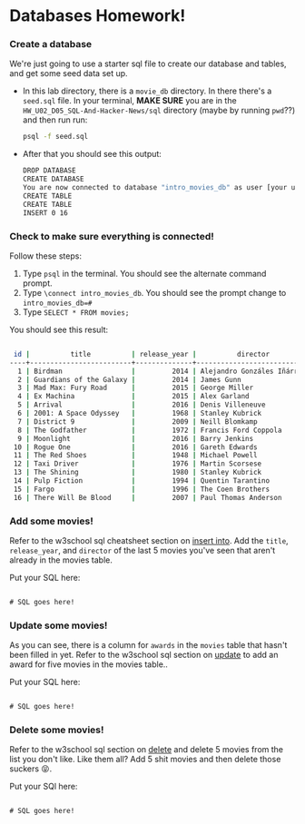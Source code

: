 # Databases Homework!

### Create a database

We're just going to use a starter sql file to create our database and tables, and get some seed data set up.

- In this lab directory, there is a `movie_db` directory. In there there's a `seed.sql` file. In your terminal, **MAKE SURE** you are in the `HW_U02_D05_SQL-And-Hacker-News/sql` directory (maybe by running `pwd`??) and then run run:

  ```bash
  psql -f seed.sql
  ```

- After that you should see this output:

  ```bash
  DROP DATABASE
  CREATE DATABASE
  You are now connected to database "intro_movies_db" as user [your username].
  CREATE TABLE
  CREATE TABLE
  INSERT 0 16
  ```

### Check to make sure everything is connected!

Follow these steps:

1. Type `psql` in the terminal. You should see the alternate command prompt.
2. Type `\connect intro_movies_db`. You should see the prompt change to `intro_movies_db=#`
3. Type `SELECT * FROM movies;`

You should see this result:

```bash

 id |          title          | release_year |          director           | awards 
----+-------------------------+--------------+-----------------------------+--------
  1 | Birdman                 |         2014 | Alejandro Gonzáles Iñárritu | 
  2 | Guardians of the Galaxy |         2014 | James Gunn                  | 
  3 | Mad Max: Fury Road      |         2015 | George Miller               | 
  4 | Ex Machina              |         2015 | Alex Garland                | 
  5 | Arrival                 |         2016 | Denis Villeneuve            | 
  6 | 2001: A Space Odyssey   |         1968 | Stanley Kubrick             | 
  7 | District 9              |         2009 | Neill Blomkamp              | 
  8 | The Godfather           |         1972 | Francis Ford Coppola        | 
  9 | Moonlight               |         2016 | Barry Jenkins               | 
 10 | Rogue One               |         2016 | Gareth Edwards              | 
 11 | The Red Shoes           |         1948 | Michael Powell              | 
 12 | Taxi Driver             |         1976 | Martin Scorsese             | 
 13 | The Shining             |         1980 | Stanley Kubrick             | 
 14 | Pulp Fiction            |         1994 | Quentin Tarantino           | 
 15 | Fargo                   |         1996 | The Coen Brothers           | 
 16 | There Will Be Blood     |         2007 | Paul Thomas Anderson        | 
```


### Add some movies!

Refer to the w3school sql cheatsheet section on [insert into](http://www.w3schools.com/Sql/sql_insert.asp). Add the `title`, `release_year`, and `director` of the last 5 movies you've seen that aren't already in the movies table. 

Put your SQL here: 

```sql

# SQL goes here!

```


### Update some movies!

As you can see, there is a column for `awards` in the `movies` table that hasn't been filled in yet. Refer to the w3school sql section on [update](http://www.w3schools.com/Sql/sql_update.asp) to add an award for five movies in the movies table..

Put your SQL here: 

```sql

# SQL goes here!

```

### Delete some movies!

Refer to the w3school sql section on [delete](http://www.w3schools.com/Sql/sql_delete.asp) and delete 5 movies from the list you don't like. Like them all? Add 5 shit movies and then delete those suckers 😝.

Put your SQl here: 

```sql

# SQL goes here!

```